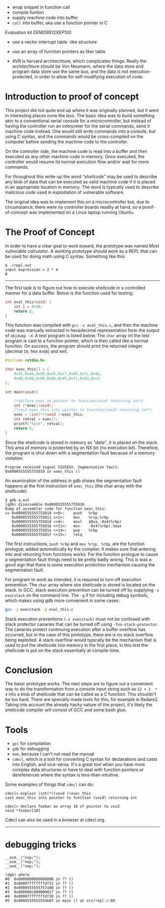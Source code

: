 

- wrap snippet in function call
- compile funtion
- supply machine code into buffer
- `call` into buffer, aka use a function pointer in C



Evaluation kit DEMO9S12XEP100


- use a vector interrupt table -like structure
- use an array of function pointers as liker table


- AVR is harvard architechture, which complicates things. Really the architechture should be Von Neumann, where the data store and program data store use the same bus, and the data is not execution-protected, in order to allow for self-modifying execution of code.



# Introduction to proof of concept

This project did not quite end up where it was originally planned, but it went in interesting places none the less. The basic idea was to build something akin to a conventional serial console for a microcontroller, but instead of having the controller run an interpreter for the serial commands, send it machine code instead. One would still write commands into a console, but using C syntax, and the commands would be cross-compiled on the computer before sending the machine code to the controller.

On the controller side, the machine code is read into a buffer and then executed as any other machine code in memory. Once executed, the controller would resume its normal execution flow and/or wait for more commands.

For throughout this write-up the word *"shellcode"* may be used to describe any blob of data that can be executed as valid machine code if it is placed in an appropriate location in memory. The word is typically used to describe malicious code used in exploitation of vulnerable software.


The original idea was to implement this on a microcontroller but, due to circumstance, there were no controller boards readily at hand, so a proof-of-concept was implemented on a Linux laptop running Ubuntu.




# The Proof of Concept

In order to have a clear goal to work toward, the prototype was named *Most vulnerable calculator*. A working prototype should work as a REPL that can be used for doing math using C syntax. Something like this:

```
$ ./repl.out
input expression > 2 * 4
8
```

----

The first task is to figure out how to execute shellcode in a controlled manner for a data buffer. Below is the function used for testing:

```c
int eval_this(void) {
    int i = 0x0A;
    return i;
}
```


This function was compiled with `gcc -c eval_this.c`, and then the machine code was manually extracted in hexadecimal representation form the output of `objdump -d`. A test program is listed below. The `char` array int the test program is cast to a function pointer, which is then called like a normal function. On success, the program should print the returned integer (decimal `10`, hex `0x0A`) and exit.


```c
#include <stdio.h>

char exec_this[] = {
    0x55,0x48,0x89,0xe5,0xc7,0x45,0xfc,0x0a,
    0x00,0x00,0x00,0x8b,0x45,0xfc,0x5d,0xc3
};

int main(void){

    /*declare exec as pointer to function(void) returning int*/
    int (*exec)(void);
    /*cast exec_this into pointer to function(void) returning int*/
    exec = (int(*)(void ))exec_this;
    int retval = exec();
    printf("%i\n", retval);
    return 0;
}
```


Since the shellcode is stored in memory as *"data"*, it is placed on the stack. This area of memory is protected by an NX bit (no execution bit). Therefore, the program is shut down with a segmentation fault because of a memory violation:


```
Program received signal SIGSEGV, Segmentation fault.
0x0000555555755010 in exec_this ()
```

An examination of the address in gdb shows the segmentation fault happens at the first instruction of `exec_this` (the char array with the shellcode):

```
$ gdb a.out
(gdb) disassemble 0x0000555555755010
Dump of assembler code for function exec_this:
=> 0x0000555555755010 <+0>:    push   %rbp
   0x0000555555755011 <+1>:    mov    %rsp,%rbp
   0x0000555555755014 <+4>:    movl   $0xa,-0x4(%rbp)
   0x000055555575501b <+11>:   mov    -0x4(%rbp),%eax
   0x000055555575501e <+14>:   pop    %rbp
   0x000055555575501f <+15>:   retq
```

The first instructions, `push %rbp` and `mov %rsp, %rbp`, are the function prologue, added automatically by the compiler. It makes sure that entering into and returning from functions works. For the function prologue to cause a segmentation fault things need to be pretty badly wrong. This is was a good sign that there is some execution protection mechanism causing the segmentation fault.

For program to work as intended, it is required to turn off execution prevention. The `char` array where she shellcode is stored is located on the stack. In GCC, stack execution prevention can be turned off by supplying `-z execstack` on the command line. The `-g` if for including debug symbols, which makes using gdb more convenient in some cases:

```bash
gcc -z execstack -g eval_this.c
```

Stack execution preventions `(-z execstack)` must not be confused with stack protector canaries that can be turned off using `-fno-stack-protector`. The canaries protect continuing execution after a buffer overflow has occurred, but in the case of this prototype, there are is no stack overflow being exploited. A stack overflow would typically be the mechanism that is used to put the shellcode into memory in the first place, in this test the shellcode is put on the stack essentially at compile-time.

# Conclusion

The basic prototype works. The next steps are to figure out a convenient way to do the transformation from a console input string such as `12 + 3  * 4` into a blob of shellcode that can be called as a C function. This shouldn't be too hard. There are specially made tools for this, for example in Radare2. Taking into account the already hacky nature of the project, it's likely the shellcode compiler will consist of GCC and some bash glue.

# Tools

- `gcc` for compilation
- `gdb` for debugging
- `man`, because I can't not read the manual
-  `cdecl`, which is a tool for converting C syntax for declarations and casts into English, and vice-versa.
It's a great tool when you have more complex data structures or have to deal with function pointers or dereferences where the syntax is less-than-intuitive.


Some examples of things that `cdecl` can do:
```
cdecl> explain (int(*)(void ))exec_this
cast exec_this into pointer to function (void) returning int

cdecl> declare foobar as array 10 of pointer to void
void *foobar[10]
```
Cdecl can also be used in a browser at cdecl.org.













--------------


# debugging tricks

```
__asm__("nop;");
__asm__("nop;");
__asm__("nop;");
```

```
(dgb) where
#0  0x0000000000000000 in ?? ()
#1  0x00007fffffffd731 in ?? ()
#2  0x0000555555757a80 in ?? ()
#3  0x000000c800000017 in ?? ()
#4  0x00007fffffffdf30 in ?? ()
#5  0x0000555555554b07 in main () at src/repl.c:80
```
